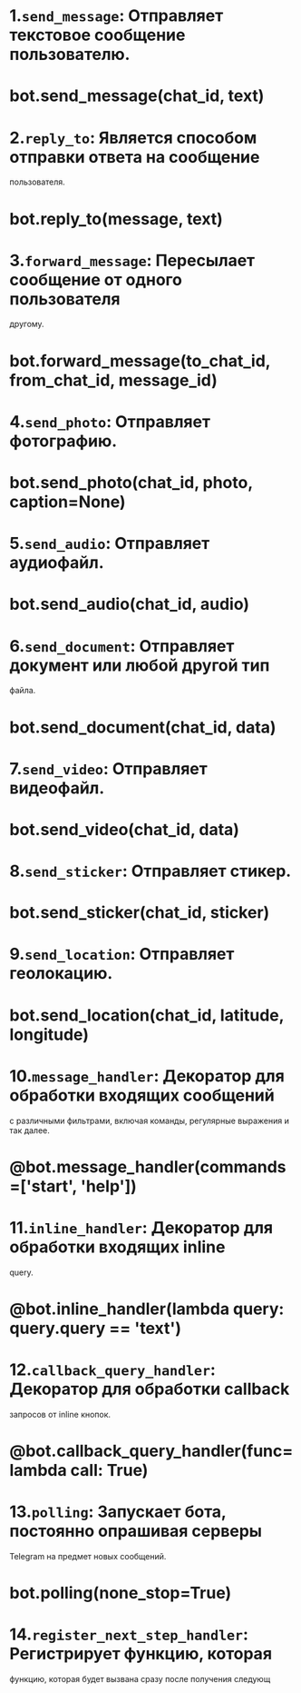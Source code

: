 # 1.`send_message`: Отправляет текстовое сообщение пользователю.
# bot.send_message(chat_id, text)
# 2.`reply_to`: Является способом отправки ответа на сообщение
пользователя.
# bot.reply_to(message, text)
# 3.`forward_message`: Пересылает сообщение от одного пользователя
другому.
# bot.forward_message(to_chat_id, from_chat_id, message_id)
# 4.`send_photo`: Отправляет фотографию.
# bot.send_photo(chat_id, photo, caption=None)
# 5.`send_audio`: Отправляет аудиофайл.
# bot.send_audio(chat_id, audio)
# 6.`send_document`: Отправляет документ или любой другой тип
файла.
# bot.send_document(chat_id, data)
# 7.`send_video`: Отправляет видеофайл.
# bot.send_video(chat_id, data)
# 8.`send_sticker`: Отправляет стикер.
# bot.send_sticker(chat_id, sticker)
# 9.`send_location`: Отправляет геолокацию.
# bot.send_location(chat_id, latitude, longitude)
# 10.`message_handler`: Декоратор для обработки входящих сообщений
с различными фильтрами, включая команды, регулярные выражения и
так далее.
# @bot.message_handler(commands=['start', 'help'])
# 11.`inline_handler`: Декоратор для обработки входящих inline
query.
# @bot.inline_handler(lambda query: query.query == 'text')
# 12.`callback_query_handler`: Декоратор для обработки callback
запросов от inline кнопок.
# @bot.callback_query_handler(func=lambda call: True)
# 13.`polling`: Запускает бота, постоянно опрашивая серверы
Telegram на предмет новых сообщений.
# bot.polling(none_stop=True)
# 14.`register_next_step_handler`: Регистрирует функцию, которая
функцию, которая будет вызвана сразу после получения следующ